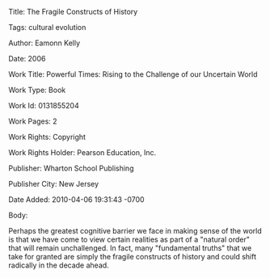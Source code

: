 Title:  The Fragile Constructs of History

Tags:   cultural evolution

Author: Eamonn Kelly

Date:   2006

Work Title: Powerful Times: Rising to the Challenge of our Uncertain World

Work Type: Book

Work Id: 0131855204

Work Pages: 2

Work Rights: Copyright

Work Rights Holder: Pearson Education, Inc.

Publisher: Wharton School Publishing

Publisher City: New Jersey

Date Added: 2010-04-06 19:31:43 -0700

Body: 

Perhaps the greatest cognitive barrier we face in making sense of the world is that we have come to view certain realities as part of a "natural order" that will remain unchallenged. In fact, many "fundamental truths" that we take for granted are simply the fragile constructs of history and could shift radically in the decade ahead.

